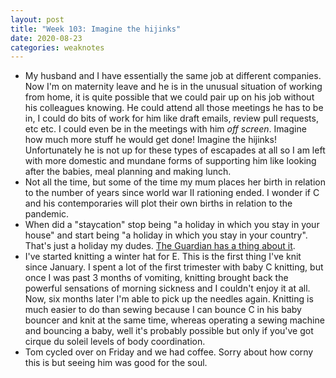 ```yaml
---
layout: post
title: "Week 103: Imagine the hijinks"
date: 2020-08-23
categories: weaknotes
---
```

* My husband and I have essentially the same job at different companies. Now I'm on maternity leave and he is in the unusual situation of working from home, it is quite possible that we could pair up on his job without his colleagues knowing. He could attend all those meetings he has to be in, I could do bits of work for him like draft emails, review pull requests, etc etc. I could even be in the meetings with him _off screen_. Imagine how much more stuff he would get done! Imagine the hijinks! Unfortunately he is not up for these types of escapades at all so I am left with more domestic and mundane forms of supporting him like looking after the babies, meal planning and making lunch.
* Not all the time, but some of the time my mum places her birth in relation to the number of years since world war II rationing ended. I wonder if C and his contemporaries will plot their own births in relation to the pandemic.
* When did a "staycation" stop being "a holiday in which you stay in your house" and start being "a holiday in which you stay in your country". That's just a holiday my dudes. [The Guardian has a thing about it](https://www.theguardian.com/books/2020/aug/13/staycation-should-we-remain-in-the-country-or-just-stay-home).
* I've started knitting a winter hat for E. This is the first thing I've knit since January. I spent a lot of the first trimester with baby C knitting, but once I was past 3 months of vomiting, knitting brought back the powerful sensations of morning sickness and I couldn't enjoy it at all. Now, six months later I'm able to pick up the needles again. Knitting is much easier to do than sewing because I can bounce C in his baby bouncer and knit at the same time, whereas operating a sewing machine and bouncing a baby, well it's probably possible but only if you've got cirque du soleil levels of body coordination.
* Tom cycled over on Friday and we had coffee. Sorry about how corny this is but seeing him was good for the soul.
